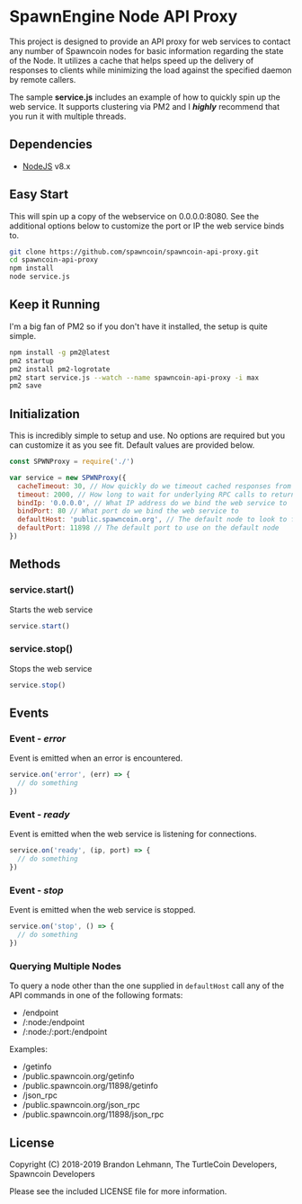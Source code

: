 # SpawnEngine Node API Proxy

This project is designed to provide an API proxy for web services to contact any number of Spawncoin nodes for basic information regarding the state of the Node. It utilizes a cache that helps speed up the delivery of responses to clients while minimizing the load against the specified daemon by remote callers.

The sample **service.js** includes an example of how to quickly spin up the web service. It supports clustering via PM2 and I ***highly*** recommend that you run it with multiple threads.

## Dependencies

* [NodeJS](https://nodejs.org) v8.x

## Easy Start

This will spin up a copy of the webservice on 0.0.0.0:8080. See the additional options below to customize the port or IP the web service binds to.

```bash
git clone https://github.com/spawncoin/spawncoin-api-proxy.git
cd spawncoin-api-proxy
npm install
node service.js
```

## Keep it Running

I'm a big fan of PM2 so if you don't have it installed, the setup is quite simple.

```bash
npm install -g pm2@latest
pm2 startup
pm2 install pm2-logrotate
pm2 start service.js --watch --name spawncoin-api-proxy -i max
pm2 save
```

## Initialization

This is incredibly simple to setup and use. No options are required but you can customize it as you see fit. Default values are provided below.

```javascript
const SPWNProxy = require('./')

var service = new SPWNProxy({
  cacheTimeout: 30, // How quickly do we timeout cached responses from individual nodes
  timeout: 2000, // How long to wait for underlying RPC calls to return
  bindIp: '0.0.0.0', // What IP address do we bind the web service to
  bindPort: 80 // What port do we bind the web service to
  defaultHost: 'public.spawncoin.org', // The default node to look to for RPC calls
  defaultPort: 11898 // The default port to use on the default node
})
```

## Methods


### service.start()

Starts the web service

```javascript
service.start()
```

### service.stop()

Stops the web service

```javascript
service.stop()
```

## Events

### Event - ***error***

Event is emitted when an error is encountered.

```javascript
service.on('error', (err) => {
  // do something
})
```

### Event - ***ready***

Event is emitted when the web service is listening for connections.

```javascript
service.on('ready', (ip, port) => {
  // do something
})
```

### Event - ***stop***

Event is emitted when the web service is stopped.

```javascript
service.on('stop', () => {
  // do something
})
```

### Querying Multiple Nodes

To query a node other than the one supplied in ```defaultHost``` call any of the API commands in one of the following formats:

* /endpoint
* /:node:/endpoint
* /:node:/:port:/endpoint

Examples:

* /getinfo
* /public.spawncoin.org/getinfo
* /public.spawncoin.org/11898/getinfo
* /json_rpc
* /public.spawncoin.org/json_rpc
* /public.spawncoin.org/11898/json_rpc

## License

Copyright (C) 2018-2019 Brandon Lehmann, The TurtleCoin Developers, Spawncoin Developers

Please see the included LICENSE file for more information.
